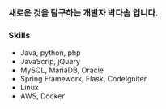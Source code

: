 ### 새로운 것을 탐구하는 개발자 박다솜 입니다.         

### Skills

- Java, python, php
- JavaScrip, jQuery
- MySQL, MariaDB, Oracle
- Spring Framework, Flask, CodeIgniter
- Linux
- AWS, Docker
